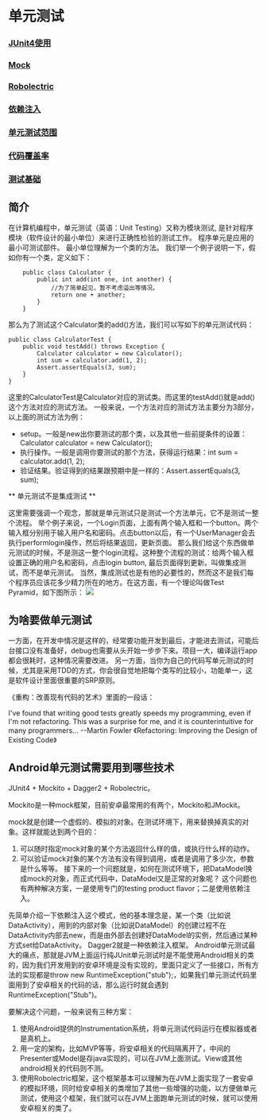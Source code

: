 # 单元测试
### [JUnit4使用](./Junit4使用.md)
### [Mock](./Mock.md)
### [Robolectric](./Robolectric.md)
### [依赖注入](./依赖注入.md)
### [单元测试范围](./单元测试范围.md)
### [代码覆盖率](./代码覆盖率.md)
### [测试基础](./测试基础.md)

## 简介
在计算机编程中，单元测试（英语：Unit Testing）又称为模块测试, 是针对程序模块（软件设计的最小单位）来进行正确性检验的测试工作。 程序单元是应用的最小可测试部件。
最小单位理解为一个类的方法。
我们举一个例子说明一下，假如你有一个类，定义如下：

		
		public class Calculator {
		    public int add(int one, int another) {
		        //为了简单起见，暂不考虑溢出等情况。
		        return one + another;
		    }
		}
		
那么为了测试这个Calculator类的add()方法，我们可以写如下的单元测试代码：

	public class CalculatorTest {
	    public void testAdd() throws Exception {
	        Calculator calculator = new Calculator();
	        int sum = calculator.add(1, 2);
	        Assert.assertEquals(3, sum);
	    }
	}

这里的CalculatorTest是Calculator对应的测试类。而这里的testAdd()就是add()这个方法对应的测试方法。
一般来说，一个方法对应的测试方法主要分为3部分，以上面的测试方法为例：

* setup。一般是new出你要测试的那个类，以及其他一些前提条件的设置：Calculator calculator = new Calculator();
* 执行操作。一般是调用你要测试的那个方法，获得运行结果：int sum = calculator.add(1, 2);
* 验证结果。验证得到的结果跟预期中是一样的：Assert.assertEquals(3, sum);
 
** 单元测试不是集成测试 **

这里需要强调一个观念，那就是单元测试只是测试一个方法单元，它不是测试一整个流程。
举个例子来说，一个Login页面，上面有两个输入框和一个button。两个输入框分别用于输入用户名和密码。点击button以后，有一个UserManager会去执行performlogin操作，然后将结果返回，更新页面。
那么我们给这个东西做单元测试的时候，不是测这一整个login流程。这种整个流程的测试：给两个输入框设置正确的用户名和密码，点击login button, 最后页面得到更新。叫做集成测试，而不是单元测试。
当然，集成测试也是有他的必要性的，然而这不是我们每个程序员应该花多少精力所在的地方。在这方面，有一个理论叫做Test Pyramid，如下图所示：
![](http://7xod3k.com1.z0.glb.clouddn.com/qtijqabixtlihxsuujkwnlzelrqnwqnz)
 
## 为啥要做单元测试
一方面，在开发中情况是这样的，经常要功能开发到最后，才能进去测试，可能后台接口没有准备好，debug也需要从头开始一步步下来。项目一大，编译运行app都会很耗时，这种情况需要改进。
另一方面，当你为自己的代码写单元测试的时候，尤其是采用TDD的方式，你会很自觉地把每个类写的比较小，功能单一，这是软件设计里面很重要的SRP原则。
 
《重构：改善现有代码的艺术》里面的一段话：
>
I've found that writing good tests greatly speeds my programming, even if I'm not refactoring. This was a surprise for me, and it is counterintuitive for many programmers...
--Martin Fowler 《Refactoring: Improving the Design of Existing Code》
 
## Android单元测试需要用到哪些技术
JUnit4 + Mockito + Dagger2 + Robolectric。

Mockito是一种mock框架，目前安卓最常用的有两个，Mockito和JMockit。

mock就是创建一个虚假的、模拟的对象。在测试环境下，用来替换掉真实的对象。这样就能达到两个目的：

1. 可以随时指定mock对象的某个方法返回什么样的值，或执行什么样的动作。
2. 可以验证mock对象的某个方法有没有得到调用，或者是调用了多少次，参数是什么等等。
接下来的一个问题就是，如何在测试环境下，把DataModel换成mock的对象，而正式代码中，DataModel又是正常的对象呢？
这个问题也有两种解决方案，一是使用专门的testing product flavor；二是使用依赖注入。
 
先简单介绍一下依赖注入这个模式，他的基本理念是，某一个类（比如说DataActivity），用到的内部对象（比如说DataModel）的创建过程不在DataActivity内部去new，而是由外部去创建好DataModel的实例，然后通过某种方式set给DataActivity。
Dagger2就是一种依赖注入框架。
Android单元测试最大的痛点，那就是JVM上面运行纯JUnit单元测试时是不能使用Android相关的类的，因为我们开发用到的安卓环境是没有实现的，里面只定义了一些接口，所有方法的实现都是throw new RuntimeException("stub");，如果我们单元测试代码里面用到了安卓相关的代码的话，那么运行时就会遇到RuntimeException("Stub")。

要解决这个问题，一般来说有三种方案：

1. 使用Android提供的Instrumentation系统，将单元测试代码运行在模拟器或者是真机上。
2. 用一定的架构，比如MVP等等，将安卓相关的代码隔离开了，中间的Presenter或Model是存java实现的，可以在JVM上面测试。View或其他android相关的代码则不测。
3. 使用Robolectric框架，这个框架基本可以理解为在JVM上面实现了一套安卓的模拟环境，同时给安卓相关的类增加了其他一些增强的功能，以方便做单元测试，使用这个框架，我们就可以在JVM上面跑单元测试的时候，就可以使用安卓相关的类了。
